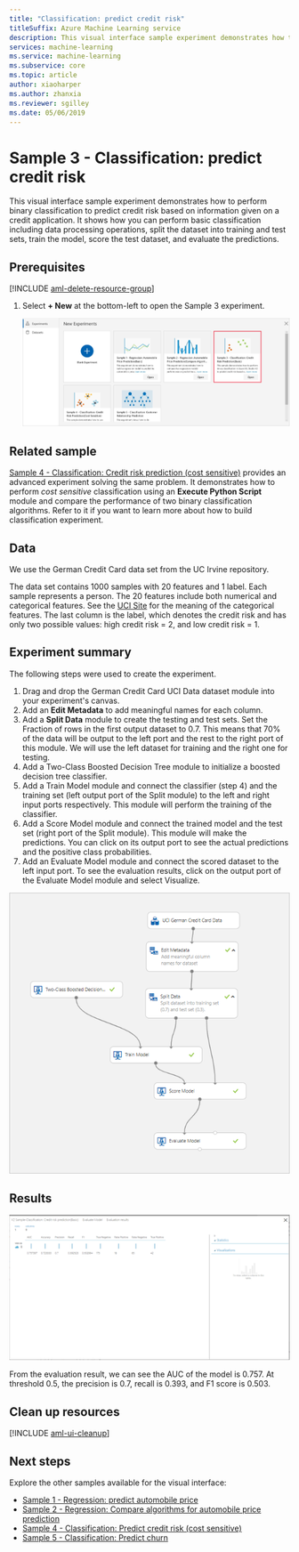 ```yaml
---
title: "Classification: predict credit risk"
titleSuffix: Azure Machine Learning service
description: This visual interface sample experiment demonstrates how to perform binary classification to predict credit risk based on information given on a credit application.
services: machine-learning
ms.service: machine-learning
ms.subservice: core
ms.topic: article
author: xiaoharper
ms.author: zhanxia
ms.reviewer: sgilley
ms.date: 05/06/2019
---
```


# Sample 3 - Classification: predict credit risk

This visual interface sample experiment demonstrates how to perform binary classification to predict credit risk based on information given on a credit application. It shows how you can perform basic classification including data processing operations, split the dataset into training and test sets, train the model, score the test dataset, and evaluate the predictions.

## Prerequisites

[!INCLUDE [aml-delete-resource-group](../../../includes/aml-ui-prereq.md)]

1. Select **+ New** at the bottom-left to open the Sample 3 experiment.

    ![Open the experiment](media/sample-classification-predict-credit-risk-basic/open-sample3.png)

## Related sample

[Sample 4 - Classification: Credit risk prediction (cost sensitive)](sample-classification-predict-credit-risk-cost-sensitive.md)
provides an advanced experiment solving the same problem. It demonstrates how to perform _cost sensitive_ classification using an **Execute Python Script** module and compare the performance of two binary classification algorithms. Refer to it if you want to learn more about how to build classification experiment.

## Data

We use the German Credit Card data set from the UC Irvine repository.

The data set contains 1000 samples with 20 features and 1 label. Each sample represents a person. The 20 features include both numerical and categorical features. See the [UCI Site](https://archive.ics.uci.edu/ml/datasets/Statlog+%28German+Credit+Data%29) for the meaning of the categorical features. The last column is the label, which denotes the credit risk and has only two possible values: high credit risk = 2, and low credit risk = 1. 

## Experiment summary

The following steps were used to create the experiment.

1. Drag and drop the German Credit Card UCI Data dataset module into your experiment's canvas.
1. Add an **Edit Metadata** to add meaningful names for each column.
1. Add a **Split Data** module to create the testing and test sets. Set the Fraction of rows in the first output dataset to 0.7. This means that 70% of the data will be output to the left port and the rest to the right port of this module. We will use the left dataset for training and the right one for testing.
1. Add a Two-Class Boosted Decision Tree module to initialize a boosted decision tree classifier.
1. Add a Train Model module and connect the classifier (step 4) and the training set (left output port of the Split module) to the left and right input ports respectively. This module will perform the training of the classifier.
1. Add a Score Model module and connect the trained model and the test set (right port of the Split module). This module will make the predictions. You can click on its output port to see the actual predictions and the positive class probabilities.
1. Add an Evaluate Model module and connect the scored dataset to the left input port. To see the evaluation results, click on the output port of the Evaluate Model module and select Visualize.

![overall graph of the experiment](media/sample-classification-predict-credit-risk-basic/overall-graph.png)

## Results

![evaluate result](media/sample-classification-predict-credit-risk-basic/evaluate-result.png)

From the evaluation result, we can see the AUC of the model is 0.757. At threshold 0.5, the precision is 0.7, recall is 0.393, and F1 score is 0.503. 

## Clean up resources

[!INCLUDE [aml-ui-cleanup](../../../includes/aml-ui-cleanup.md)]

## Next steps

Explore the other samples available for the visual interface:

- [Sample 1 - Regression: predict automobile price](sample-regression-predict-automobile-price-basic.md)
- [Sample 2 - Regression: Compare algorithms for automobile price prediction](sample-regression-predict-automobile-price-compare-algorithms.md)
- [Sample 4 - Classification: Predict credit risk (cost sensitive)](sample-classification-predict-credit-risk-cost-sensitive.md)
- [Sample 5 - Classification: Predict churn](sample-classification-predict-churn.md)